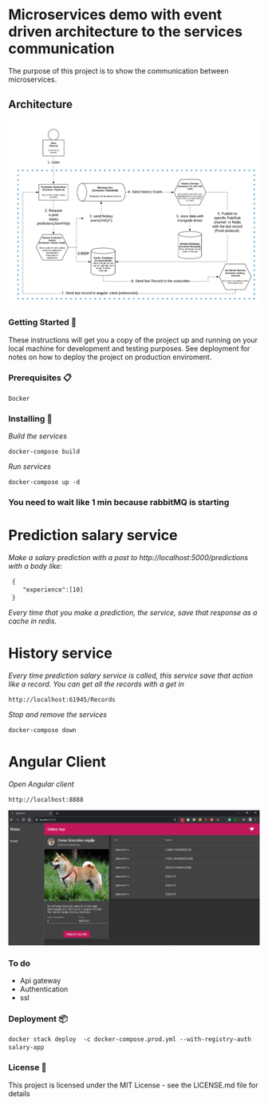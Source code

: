 # Microservices demo with event driven architecture to the services communication

The purpose of this project is to show the communication between microservices.

## Architecture

![Architecture](https://github.com/cealer/microservices-demo/blob/master/architecture.png)

### Getting Started 🚀

These instructions will get you a copy of the project up and running on your local machine for development and testing purposes. See deployment for notes on how to deploy the project on production enviroment.

### Prerequisites 📋
```
Docker
```

### Installing 🔧

_Build the services_

```
docker-compose build
```

_Run services_
```
docker-compose up -d
```

### You need to wait like 1 min because rabbitMQ is starting 

# Prediction salary service
_Make a salary prediction with a post to http://localhost:5000/predictions with a body like:_
```
 {
	"experience":[10]
 }
```
_Every time that you make a prediction, the service, save that response as a cache in redis._
# History service
_Every time prediction salary service is called, this service save that action like a record.
You can get all the records with a get in_ 
```
http://localhost:61945/Records
```
_Stop and remove the services_
```
docker-compose down
```

# Angular Client
 _Open Angular client_

 ``` 
 http://localhost:8888
 ```

![Angular client](https://github.com/cealer/microservices-demo/blob/master/app_angular.png?raw=true)

### To do

- Api gateway
- Authentication
- ssl

### Deployment 📦
```
docker stack deploy  -c docker-compose.prod.yml --with-registry-auth salary-app
```
### License 📄

This project is licensed under the MIT License - see the LICENSE.md file for details
